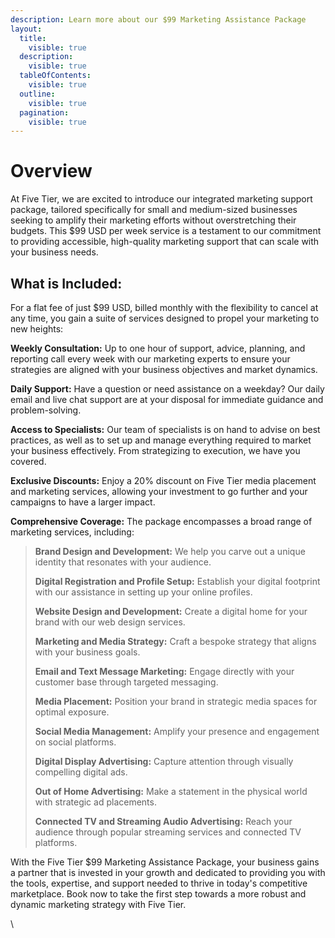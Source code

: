 ```yaml
---
description: Learn more about our $99 Marketing Assistance Package
layout:
  title:
    visible: true
  description:
    visible: true
  tableOfContents:
    visible: true
  outline:
    visible: true
  pagination:
    visible: true
---
```


# Overview

At Five Tier, we are excited to introduce our integrated marketing support package, tailored specifically for small and medium-sized businesses seeking to amplify their marketing efforts without overstretching their budgets. This $99 USD per week service is a testament to our commitment to providing accessible, high-quality marketing support that can scale with your business needs.

## What is Included:

For a flat fee of just $99 USD, billed monthly with the flexibility to cancel at any time, you gain a suite of services designed to propel your marketing to new heights:

**Weekly Consultation:** Up to one hour of support, advice, planning, and reporting call every week with our marketing experts to ensure your strategies are aligned with your business objectives and market dynamics.

**Daily Support:** Have a question or need assistance on a weekday? Our daily email and live chat support are at your disposal for immediate guidance and problem-solving.

**Access to Specialists:** Our team of specialists is on hand to advise on best practices, as well as to set up and manage everything required to market your business effectively. From strategizing to execution, we have you covered.

**Exclusive Discounts:** Enjoy a 20% discount on Five Tier media placement and marketing services, allowing your investment to go further and your campaigns to have a larger impact.

**Comprehensive Coverage:** The package encompasses a broad range of marketing services, including:

> **Brand Design and Development:** We help you carve out a unique identity that resonates with your audience.
>
> **Digital Registration and Profile Setup:** Establish your digital footprint with our assistance in setting up your online profiles.
>
> **Website Design and Development:** Create a digital home for your brand with our web design services.
>
> **Marketing and Media Strategy:** Craft a bespoke strategy that aligns with your business goals.
>
> **Email and Text Message Marketing:** Engage directly with your customer base through targeted messaging.
>
> **Media Placement:** Position your brand in strategic media spaces for optimal exposure.
>
> **Social Media Management:** Amplify your presence and engagement on social platforms.
>
> **Digital Display Advertising:** Capture attention through visually compelling digital ads.
>
> **Out of Home Advertising:** Make a statement in the physical world with strategic ad placements.
>
> **Connected TV and Streaming Audio Advertising:** Reach your audience through popular streaming services and connected TV platforms.

With the Five Tier $99 Marketing Assistance Package, your business gains a partner that is invested in your growth and dedicated to providing you with the tools, expertise, and support needed to thrive in today's competitive marketplace. Book now to take the first step towards a more robust and dynamic marketing strategy with Five Tier.

\

